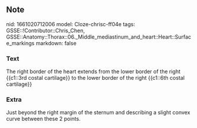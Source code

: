 ## Note
nid: 1661020712006
model: Cloze-chrisc-ff04e
tags: GSSE::!Contributor::Chris_Chen, GSSE::Anatomy::Thorax::06._Middle_mediastinum_and_heart::Heart::Surface_markings
markdown: false

### Text
<div class='toggle'>
  The right border of the heart extends from the lower border of
  the right {{c1::3rd costal cartilage}} to the lower border of the
  right {{c1::6th costal cartilage}}
</div>

### Extra
<p id="d9b81c5d-0747-4b76-8dd4-64b46c9514ea" class="">Just beyond
the right margin of the sternum and describing a slight convex
curve between these 2 points.
